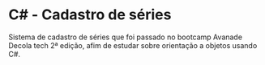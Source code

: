 # C# - Cadastro de séries

Sistema de cadastro de séries que foi passado no bootcamp Avanade Decola tech 2ª edição, afim de estudar sobre orientação a objetos usando C#.

